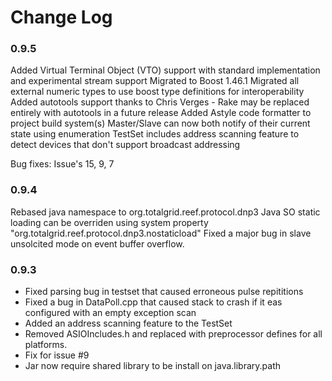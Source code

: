Change Log
==============

### 0.9.5 ###
Added Virtual Terminal Object (VTO) support with standard implementation and experimental stream support
Migrated to Boost 1.46.1
Migrated all external numeric types to use boost type definitions for interoperability
Added autotools support thanks to Chris Verges - Rake may be replaced entirely with autotools in a future release
Added Astyle code formatter to project build system(s)
Master/Slave can now both notify of their current state using enumeration
TestSet includes address scanning feature to detect devices that don't support broadcast addressing

Bug fixes:
Issue's 15, 9, 7

### 0.9.4 ###
Rebased java namespace to org.totalgrid.reef.protocol.dnp3
Java SO static loading can be overriden using system property "org.totalgrid.reef.protocol.dnp3.nostaticload"
Fixed a major bug in slave unsolcited mode on event buffer overflow.


### 0.9.3 ###
- Fixed parsing bug in testset that caused erroneous pulse repititions
- Fixed a bug in DataPoll.cpp that caused stack to crash if it eas configured with an empty exception scan
- Added an address scanning feature to the TestSet
- Removed ASIOIncludes.h and replaced with preprocessor defines for all platforms.
- Fix for issue #9
- Jar now require shared library to be install on java.library.path



